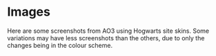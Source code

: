 # Images

Here are some screenshots from AO3 using Hogwarts site skins. Some variations may have less screenshots than the others, due to only the changes being in the colour scheme. 
